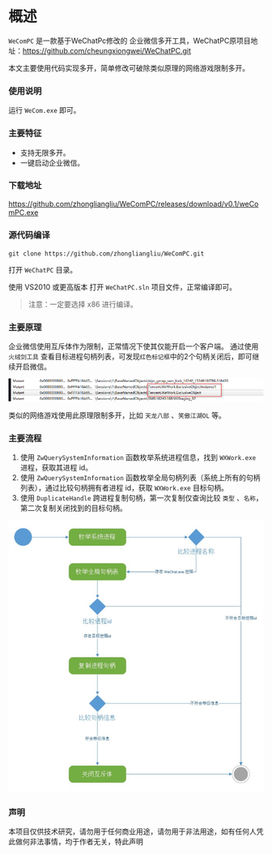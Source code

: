 # 概述
`WeComPC` 是一款基于WeChatPc修改的 企业微信多开工具，WeChatPC原项目地址：https://github.com/cheungxiongwei/WeChatPC.git

本文主要使用代码实现多开，简单修改可破除类似原理的网络游戏限制多开。
### 使用说明
运行 `WeCom.exe` 即可。

### 主要特征
* 支持无限多开。
* 一键启动企业微信。

### 下载地址
https://github.com/zhongliangliu/WeComPC/releases/download/v0.1/weComPC.exe

### 源代码编译
`git clone https://github.com/zhongliangliu/WeComPC.git`

打开 `WeChatPC` 目录。

使用 VS2010 或更高版本 打开 `WeChatPC.sln` 项目文件，正常编译即可。

> 注意：一定要选择 x86 进行编译。

### 主要原理
企业微信使用互斥体作为限制，正常情况下使其仅能开启一个客户端。
通过使用 `火绒剑工具` 查看目标进程句柄列表，可发现`红色标记框`中的2个句柄关闭后，即可继续开启微信。

![](./WeComPC-master/images/2023-12-28_000706.png)

类似的网络游戏使用此原理限制多开，比如 `天龙八部` 、`笑傲江湖OL` 等。

### 主要流程
1. 使用 `ZwQuerySystemInformation` 函数枚举系统进程信息，找到 `WXWork.exe` 进程，获取其进程 id。
2. 使用 `ZwQuerySystemInformation` 函数枚举全局句柄列表（系统上所有的句柄列表），通过比较句柄拥有者进程 id，获取 `WXWork.exe` 目标句柄。
3. 使用 `DuplicateHandle` 跨进程复制句柄，第一次复制仅查询比较 `类型` 、`名称`，第二次复制关闭找到的目标句柄。

![](./WeComPC-master/images/Snipaste_2020-04-26_10-45-44.jpg)

### 声明
本项目仅供技术研究，请勿用于任何商业用途，请勿用于非法用途，如有任何人凭此做何非法事情，均于作者无关，特此声明
